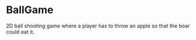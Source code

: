# BallGame
2D ball shooting game where a player has to throw an apple so that the boar could eat it.
